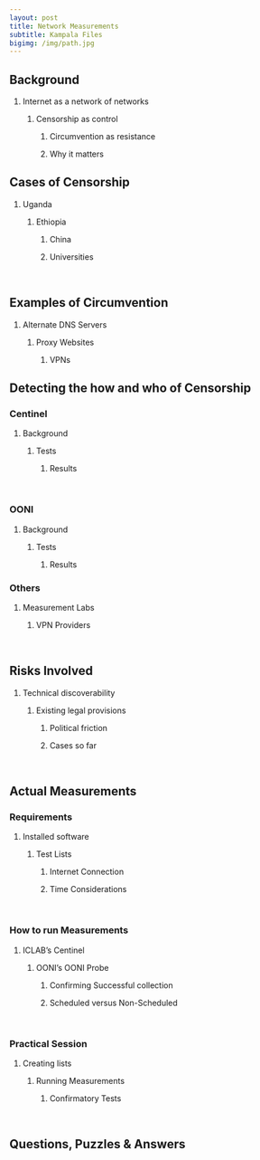 ```yaml
---
layout: post
title: Network Measurements
subtitle: Kampala Files
bigimg: /img/path.jpg
---
```


Background
----------

1.  Internet as a network of networks

    1.  Censorship as control

        1.  Circumvention as resistance

        2.  Why it matters

Cases of Censorship
-------------------

1.  Uganda

    1.  Ethiopia

        1.  China

        2.  Universities

 

Examples of Circumvention
-------------------------

1.  Alternate DNS Servers

    1.  Proxy Websites

        1.  VPNs

Detecting the how and who of Censorship
---------------------------------------

### Centinel

1.  Background

    1.  Tests

        1.  Results

 

### OONI 

1.  Background

    1.  Tests

        1.  Results

### Others

1.  Measurement Labs

    1.  VPN Providers

 

Risks Involved
--------------

1.  Technical discoverability

    1.  Existing legal provisions

        1.  Political friction

        2.  Cases so far

 

Actual Measurements
-------------------

### Requirements

1.  Installed software

    1.  Test Lists

        1.  Internet Connection

        2.  Time Considerations

 

### How to run Measurements

1.  ICLAB’s Centinel

    1.  OONI’s OONI Probe

        1.  Confirming Successful collection

        2.  Scheduled versus Non-Scheduled

 

### Practical Session

1.  Creating lists

    1.  Running Measurements

        1.  Confirmatory Tests

 

Questions, Puzzles & Answers
----------------------------
